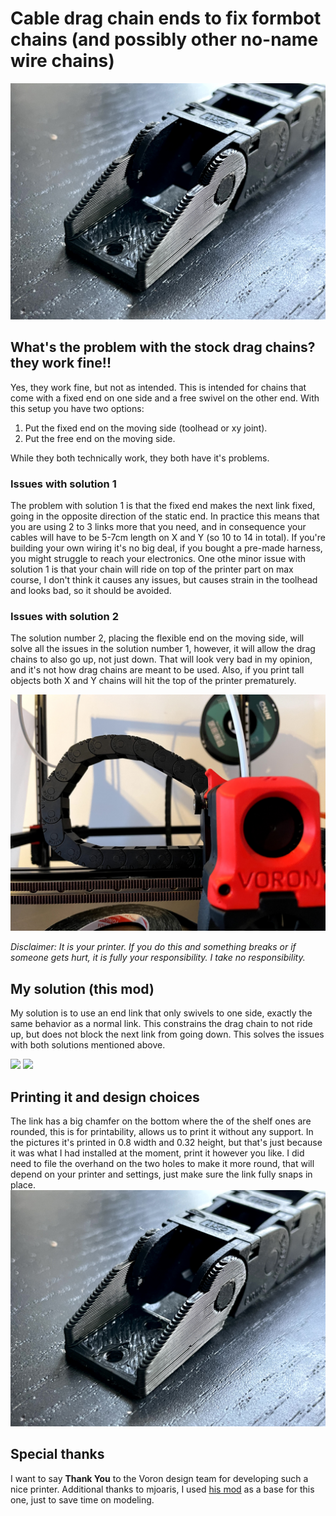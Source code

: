# Cable drag chain ends to fix formbot chains (and possibly other no-name wire chains)

  ![Printed End](Images/PrintedEnd.jpg)

## What's the problem with the stock drag chains? they work fine!!
  Yes, they work fine, but not as intended. 
  This is intended for chains that come with a fixed end on one side and a free swivel on the other end. 
  With this setup you have two options:
 1. Put the fixed end on the moving side (toolhead or xy joint). 
 2. Put the free end on the moving side. 

While they both technically work, they both have it's problems. 

### Issues with solution 1
The problem with solution 1 is that the fixed end makes the next link fixed, going in the opposite direction of the static end. In practice this means that you are using 2 to 3 links more that you need, and in consequence your cables will have to be 5-7cm length on X and Y (so 10 to 14 in total). If you're building your own wiring it's no big deal,  if you bought a pre-made harness, you might struggle to reach your electronics. One othe minor issue with solution 1 is that your chain will ride on top of the printer part on max course, I don't think it causes any issues, but causes strain in the toolhead and looks bad, so it should be avoided. 
### Issues with solution 2
The solution number 2, placing the flexible end on the moving side, will solve all the issues in the solution number 1, however, it will allow the drag chains to also go up, not just down. That will look very bad in my opinion, and it's not how drag chains are meant to be used. Also, if you print tall objects both X and Y chains will hit the top of the printer prematurely. 

  ![With solution 2](Images/ChainRidingUp.jpg)

*Disclaimer: It is your printer. If you do this and something breaks or if someone gets hurt, it is fully your responsibility. I take no responsibility.*

  ## My solution (this mod)
  My solution is to use an end link that only swivels to one side, exactly the same behavior as a normal link. This constrains the drag chain to not ride up, but does not block the next link from going down. This solves the issues with both solutions mentioned above. 
  
  ![ ](Images/Chain1.png)
  ![ ](Images/Chain2.png)

## Printing it and design choices
The link has a big chamfer on the bottom where the of the shelf ones are rounded, this is for printability, allows us to print it without any support. In the pictures it's printed in 0.8 width and 0.32 height, but that's just because it was what I had installed at the moment, print it however you like. I did need to file the overhand on the two holes to make it more round, that will depend on your printer and settings, just make sure the link fully snaps in place. 
  ![Printed End](Images/PrintedEnd.jpg)

## Special thanks

I want to say **Thank You** to the Voron design team for developing such a nice printer. 
Additional thanks to mjoaris, I used [his mod](https://github.com/VoronDesign/VoronUsers/tree/master/printer_mods/mjoaris/10x11_Cable_Chain_Endcaps) as a base for this one, just to save time on modeling. 